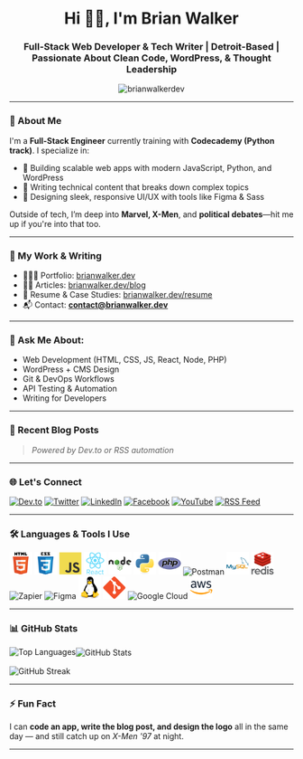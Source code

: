 <h1 align="center">Hi 👋🏽, I'm Brian Walker</h1>
<h3 align="center">Full-Stack Web Developer & Tech Writer | Detroit-Based | Passionate About Clean Code, WordPress, & Thought Leadership</h3>

<p align="center">
  <img src="https://komarev.com/ghpvc/?username=brianwalkerdev&label=Profile%20views&color=0e75b6&style=flat" alt="brianwalkerdev" />
</p>

---

### 💼 About Me

I'm a **Full-Stack Engineer** currently training with **Codecademy (Python track)**. I specialize in:
- 🚀 Building scalable web apps with modern JavaScript, Python, and WordPress
- 🧠 Writing technical content that breaks down complex topics
- 🎨 Designing sleek, responsive UI/UX with tools like Figma & Sass

Outside of tech, I’m deep into **Marvel, X-Men**, and **political debates**—hit me up if you're into that too.

---

### 🔗 My Work & Writing

- 👨🏽‍💻 Portfolio: [brianwalker.dev](https://brianwalker.dev)
- ✍🏽 Articles: [brianwalker.dev/blog](https://brianwalker.dev/blog)
- 📄 Resume & Case Studies: [brianwalker.dev/resume](https://brianwalker.dev/resume)
- 📬 Contact: **[contact@brianwalker.dev](mailto:contact@brianwalker.dev)**

---

### 🧠 Ask Me About:
- Web Development (HTML, CSS, JS, React, Node, PHP)
- WordPress + CMS Design
- Git & DevOps Workflows
- API Testing & Automation
- Writing for Developers

---

### 📝 Recent Blog Posts
<!-- BLOG-POST-LIST:START -->
<!-- BLOG-POST-LIST:END -->
> *Powered by Dev.to or RSS automation*

---

### 🌐 Let's Connect

<p align="left">
  <a href="https://dev.to/brianwalkerdev" target="_blank"><img src="https://raw.githubusercontent.com/rahuldkjain/github-profile-readme-generator/master/src/images/icons/Social/devto.svg" alt="Dev.to" height="30" width="40"/></a>
  <a href="https://twitter.com/brianwalkerdev" target="_blank"><img src="https://raw.githubusercontent.com/rahuldkjain/github-profile-readme-generator/master/src/images/icons/Social/twitter.svg" alt="Twitter" height="30" width="40"/></a>
  <a href="https://linkedin.com/in/brianwalkerdev" target="_blank"><img src="https://raw.githubusercontent.com/rahuldkjain/github-profile-readme-generator/master/src/images/icons/Social/linked-in-alt.svg" alt="LinkedIn" height="30" width="40"/></a>
  <a href="https://fb.com/bwalkerdev" target="_blank"><img src="https://raw.githubusercontent.com/rahuldkjain/github-profile-readme-generator/master/src/images/icons/Social/facebook.svg" alt="Facebook" height="30" width="40"/></a>
  <a href="https://www.youtube.com/c/@brianwalkerdev" target="_blank"><img src="https://raw.githubusercontent.com/rahuldkjain/github-profile-readme-generator/master/src/images/icons/Social/youtube.svg" alt="YouTube" height="30" width="40"/></a>
  <a href="https://brianwalker.dev/rss.xml" target="_blank"><img src="https://raw.githubusercontent.com/rahuldkjain/github-profile-readme-generator/master/src/images/icons/Social/rss.svg" alt="RSS Feed" height="30" width="40"/></a>
</p>

---

### 🛠️ Languages & Tools I Use

<p align="left">
  <img src="https://raw.githubusercontent.com/devicons/devicon/master/icons/html5/html5-original-wordmark.svg" alt="HTML5" width="40" height="40"/>
  <img src="https://raw.githubusercontent.com/devicons/devicon/master/icons/css3/css3-original-wordmark.svg" alt="CSS3" width="40" height="40"/>
  <img src="https://raw.githubusercontent.com/devicons/devicon/master/icons/javascript/javascript-original.svg" alt="JavaScript" width="40" height="40"/>
  <img src="https://raw.githubusercontent.com/devicons/devicon/master/icons/react/react-original-wordmark.svg" alt="React" width="40" height="40"/>
  <img src="https://raw.githubusercontent.com/devicons/devicon/master/icons/nodejs/nodejs-original-wordmark.svg" alt="Node.js" width="40" height="40"/>
  <img src="https://raw.githubusercontent.com/devicons/devicon/master/icons/python/python-original.svg" alt="Python" width="40" height="40"/>
  <img src="https://raw.githubusercontent.com/devicons/devicon/master/icons/php/php-original.svg" alt="PHP" width="40" height="40"/>
  <img src="https://www.vectorlogo.zone/logos/getpostman/getpostman-icon.svg" alt="Postman" width="40" height="40"/>
  <img src="https://raw.githubusercontent.com/devicons/devicon/master/icons/mysql/mysql-original-wordmark.svg" alt="MySQL" width="40" height="40"/>
  <img src="https://raw.githubusercontent.com/devicons/devicon/master/icons/redis/redis-original-wordmark.svg" alt="Redis" width="40" height="40"/>
  <img src="https://www.vectorlogo.zone/logos/zapier/zapier-icon.svg" alt="Zapier" width="40" height="40"/>
  <img src="https://www.vectorlogo.zone/logos/figma/figma-icon.svg" alt="Figma" width="40" height="40"/>
  <img src="https://raw.githubusercontent.com/devicons/devicon/master/icons/linux/linux-original.svg" alt="Linux" width="40" height="40"/>
  <img src="https://raw.githubusercontent.com/devicons/devicon/master/icons/git/git-original.svg" alt="Git" width="40" height="40"/>
  <img src="https://www.vectorlogo.zone/logos/google_cloud/google_cloud-icon.svg" alt="Google Cloud" width="40" height="40"/>
  <img src="https://raw.githubusercontent.com/devicons/devicon/master/icons/amazonwebservices/amazonwebservices-original-wordmark.svg" alt="AWS" width="40" height="40"/>
</p>

---

### 📊 GitHub Stats

<p>
  <img align="left" src="https://github-readme-stats.vercel.app/api/top-langs/?username=brianwalkerdev&layout=compact&langs_count=10&theme=default" alt="Top Languages"/>
</p>

<p>
  <img align="center" src="https://github-readme-stats.vercel.app/api?username=brianwalkerdev&show_icons=true&theme=default" alt="GitHub Stats"/>
</p>

<p>
  <img align="center" src="https://github-readme-streak-stats.herokuapp.com?user=brianwalkerdev&theme=default" alt="GitHub Streak"/>
</p>

---

### ⚡ Fun Fact

I can **code an app, write the blog post, and design the logo** all in the same day — and still catch up on *X-Men '97* at night.

---

